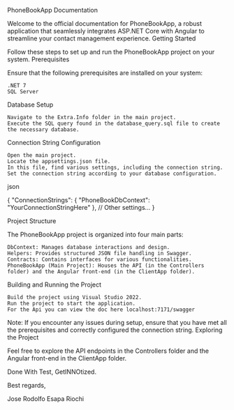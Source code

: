 PhoneBookApp Documentation

Welcome to the official documentation for PhoneBookApp, a robust application that seamlessly integrates ASP.NET Core with Angular to streamline your contact management experience.
Getting Started

Follow these steps to set up and run the PhoneBookApp project on your system.
Prerequisites

Ensure that the following prerequisites are installed on your system:

    .NET 7
    SQL Server

Database Setup

    Navigate to the Extra.Info folder in the main project.
    Execute the SQL query found in the database_query.sql file to create the necessary database.

Connection String Configuration

    Open the main project.
    Locate the appsettings.json file.
    In this file, find various settings, including the connection string.
    Set the connection string according to your database configuration.

json

{
  "ConnectionStrings": {
    "PhoneBookDbContext": "YourConnectionStringHere"
  },
  // Other settings...
}

Project Structure

The PhoneBookApp project is organized into four main parts:

    DbContext: Manages database interactions and design.
    Helpers: Provides structured JSON file handling in Swagger.
    Contracts: Contains interfaces for various functionalities.
    PhoneBookApp (Main Project): Houses the API (in the Controllers folder) and the Angular front-end (in the ClientApp folder).

Building and Running the Project

    Build the project using Visual Studio 2022.
    Run the project to start the application.
    For the Api you can view the doc here localhost:7171/swagger

Note: If you encounter any issues during setup, ensure that you have met all the prerequisites and correctly configured the connection string.
Exploring the Project

Feel free to explore the API endpoints in the Controllers folder and the Angular front-end in the ClientApp folder.

Done With Test, GetINNOtized.

Best regards,

Jose Rodolfo Esapa Riochi
